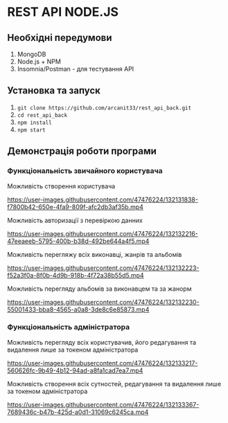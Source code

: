 




# REST API NODE.JS
## Необхідні передумови
1. MongoDB
2. Node.js + NPM
3. Insomnia/Postman - для тестування API

## Установка та запуск
1. `git clone https://github.com/arcanit33/rest_api_back.git`  
2. `cd rest_api_back`
3. `npm install`
4. `npm start`


## Демонстрація роботи програми

### Функціональність звичайного користувача
Можливість створення користувача

https://user-images.githubusercontent.com/47476224/132131838-f7800b42-650e-4fa9-809f-afc2db3af35b.mp4

Можливість авторизації з перевіркою данних


https://user-images.githubusercontent.com/47476224/132132216-47eeaeeb-5795-400b-b38d-492be644a4f5.mp4

Можливість перегляжу всіх виконавці, жанрів та альбомів

https://user-images.githubusercontent.com/47476224/132132223-f52a3f0a-8f0b-4d9b-918b-4f72a38b55d5.mp4

Можливість перегляду альбомів за виконавцем та за жанорм

https://user-images.githubusercontent.com/47476224/132132230-55001433-bba8-4565-a0a8-3de8c6e85873.mp4

### Функціональність адміністратора

Можливість перегляду всіх користувачив, його редагування та видалення лише за токеном адміністратора


https://user-images.githubusercontent.com/47476224/132133217-560626fc-9b49-4b12-94ad-a8fa1cad7ea7.mp4


Можливість створення всіх сутностей, редагування та видалення лише за токеном адміністратора


https://user-images.githubusercontent.com/47476224/132133367-7689436c-b47b-425d-a0d1-31069c6245ca.mp4


